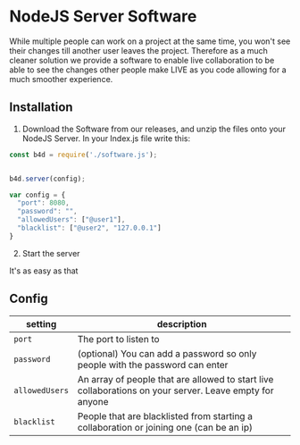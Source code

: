 # NodeJS Server Software
While multiple people can work on a project at the same time, you won't see their changes till another user leaves the project. Therefore as a much cleaner solution we provide a software to enable live collaboration to be able to see the changes other people make LIVE as you code allowing for a much smoother experience.


## Installation
1. Download the Software from our releases, and unzip the files onto your NodeJS Server. In your Index.js file write this:
```js
const b4d = require('./software.js');


b4d.server(config);

var config = {
  "port": 8080,
  "password": "",
  "allowedUsers": ["@user1"],
  "blacklist": ["@user2", "127.0.0.1"] 
}
```
2. Start the server

It's as easy as that

## Config
| setting         | description                                                             |
|----------------|---------------------------------------------------------------------------------------------------------|
| `port`         | The port to listen to                                                                                   |
| `password`     | (optional) You can add a password so only people with the password can enter                            |
| `allowedUsers` | An array of people that are allowed to start live collaborations on your server. Leave empty for anyone |
| `blacklist`    | People that are blacklisted from starting a collaboration or joining one  (can be an ip)                |
